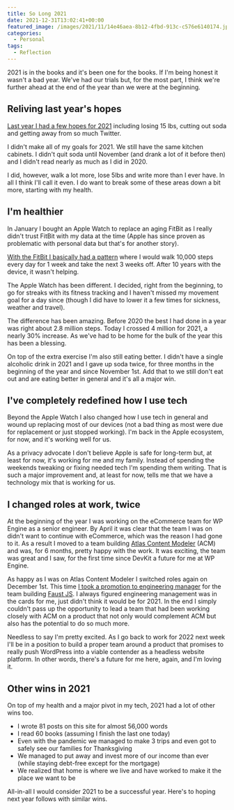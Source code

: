 ```yaml
---
title: So Long 2021
date: 2021-12-31T13:02:41+00:00
featured_image: /images/2021/11/14e46aea-8b12-4fbd-913c-c576e6140174.jpeg
categories:
  - Personal
tags:
  - Reflection
---
```


2021 is in the books and it's been one for the books. If I'm being honest it wasn't a bad year. We've had our trials but, for the most part, I think we're further ahead at the end of the year than we were at the beginning.

## Reliving last year's hopes

[Last year I had a few hopes for 2021][1] including losing 15 lbs, cutting out soda and getting away from so much Twitter.

I didn't make all of my goals for 2021. We still have the same kitchen cabinets. I didn't quit soda until November (and drank a lot of it before then) and I didn't read nearly as much as I did in 2020.

I did, however, walk a lot more, lose 5lbs and write more than I ever have. In all I think I'll call it even. I do want to break some of these areas down a bit more, starting with my health.

## I'm healthier

In January I bought an Apple Watch to replace an aging FitBit as I really didn't trust FitBit with my data at the time (Apple has since proven as problematic with personal data but that's for another story).

[With the FitBit I basically had a pattern][2] where I would walk 10,000 steps every day for 1 week and take the next 3 weeks off. After 10 years with the device, it wasn't helping.

The Apple Watch has been different. I decided, right from the beginning, to go for streaks with its fitness tracking and I haven't missed my movement goal for a day since (though I did have to lower it a few times for sickness, weather and travel).

The difference has been amazing. Before 2020 the best I had done in a year was right about 2.8 million steps. Today I crossed 4 million for 2021, a nearly 30% increase. As we've had to be home for the bulk of the year this has been a blessing.

On top of the extra exercise I'm also still eating better. I didn't have a single alcoholic drink in 2021 and I gave up soda twice, for three months in the beginning of the year and since November 1st. Add that to we still don't eat out and are eating better in general and it's all a major win.

## I've completely redefined how I use tech

Beyond the Apple Watch I also changed how I use tech in general and wound up replacing most of our devices (not a bad thing as most were due for replacement or just stopped working). I'm back in the Apple ecosystem, for now, and it's working well for us.

As a privacy advocate I don't believe Apple is safe for long-term but, at least for now, it's working for me and my family. Instead of spending the weekends tweaking or fixing needed tech I'm spending them writing. That is such a major improvement and, at least for now, tells me that we have a technology mix that is working for us.

## I changed roles at work, twice

At the beginning of the year I was working on the eCommerce team for WP Engine as a senior engineer. By April it was clear that the team I was on didn't want to continue with eCommerce, which was the reason I had gone to it. As a result I moved to a team building [Atlas Content Modeler][3] (ACM) and was, for 6 months, pretty happy with the work. It was exciting, the team was great and I saw, for the first time since DevKit a future for me at WP Engine.

As happy as I was on Atlas Content Modeler I switched roles again on December 1st. This time [I took a promotion to engineering manager][4] for the team building [Faust JS][5]. I always figured engineering management was in the cards for me, just didn't think it would be for 2021. In the end I simply couldn't pass up the opportunity to lead a team that had been working closely with ACM on a product that not only would complement ACM but also has the potential to do so much more.

Needless to say I'm pretty excited. As I go back to work for 2022 next week I'll be in a position to build a proper team around a product that promises to really push WordPress into a viable contender as a headless website platform. In other words, there's a future for me here, again, and I'm loving it.

## Other wins in 2021

On top of my health and a major pivot in my tech, 2021 had a lot of other wins too.

* I wrote 81 posts on this site for almost 56,000 words
* I read 60 books (assuming I finish the last one today)
* Even with the pandemic we managed to make 3 trips and even got to safely see our families for Thanksgiving
* We managed to put away and invest more of our income than ever (while staying debt-free except for the mortgage)
* We realized that home is where we live and have worked to make it the place we want to be

All-in-all I would consider 2021 to be a successful year. Here's to hoping next year follows with similar wins.

 [1]: /2020/12/hindsight-is-always-2020/
 [2]: /2017/12/making-fitbit-work-for-me-how-fitbit-really-has-made-me-more-fit/
 [3]: https://wordpress.org/plugins/atlas-content-modeler/
 [4]: /2021/12/bye-bye-dev-work-and-hello-engineering-management/
 [5]: https://faustjs.org